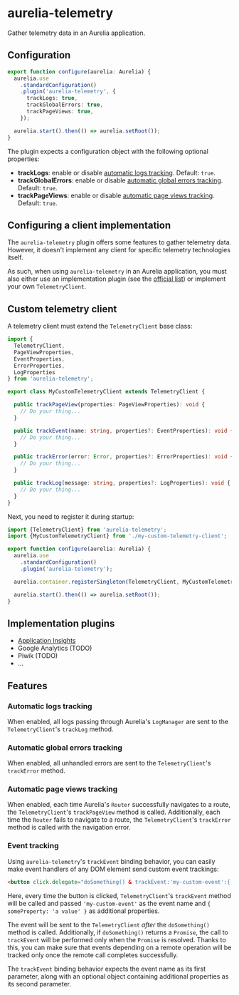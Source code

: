 # aurelia-telemetry
Gather telemetry data in an Aurelia application.

## Configuration

```typescript
export function configure(aurelia: Aurelia) {
  aurelia.use
    .standardConfiguration()
    .plugin('aurelia-telemetry', {
      trackLogs: true,
      trackGlobalErrors: true,
      trackPageViews: true,
    });

  aurelia.start().then(() => aurelia.setRoot());
}
```

The plugin expects a configuration object with the following optional properties:

* **trackLogs**: enable or disable [automatic logs tracking](#automatic-logs-tracking). Default: `true`.
* **trackGlobalErrors**: enable or disable [automatic global errors tracking](#automatic-global-errors-tracking). Default: `true`.
* **trackPageViews**: enable or disable [automatic page views tracking](#automatic-page-views-tracking). Default: `true`.

## Configuring a client implementation

The `aurelia-telemetry` plugin offers some features to gather telemetry data. However,
it doesn't implement any client for specific telemetry technologies itself.

As such, when using `aurelia-telemetry` in an Aurelia application, you must also either
use an implementation plugin (see the [official list](#implementation-plugins)) or implement 
your own `TelemetryClient`.

## Custom telemetry client

A telemetry client must extend the `TelemetryClient` base class:

```typescript
import {
  TelemetryClient, 
  PageViewProperties, 
  EventProperties, 
  ErrorProperties, 
  LogProperties
} from 'aurelia-telemetry';

export class MyCustomTelemetryClient extends TelemetryClient {

  public trackPageView(properties: PageViewProperties): void {
    // Do your thing...
  }

  public trackEvent(name: string, properties?: EventProperties): void {
    // Do your thing...
  }

  public trackError(error: Error, properties?: ErrorProperties): void {
    // Do your thing...
  }

  public trackLog(message: string, properties?: LogProperties): void {
    // Do your thing...
  }
}
```

Next, you need to register it during startup:

```typescript
import {TelemetryClient} from 'aurelia-telemetry';
import {MyCustomTelemetryClient} from './my-custom-telemetry-client';

export function configure(aurelia: Aurelia) {
  aurelia.use
    .standardConfiguration()
    .plugin('aurelia-telemetry');

  aurelia.container.registerSingleton(TelemetryClient, MyCustomTelemetryClient);

  aurelia.start().then(() => aurelia.setRoot());
}
```

## Implementation plugins

* [Application Insights](https://github.com/manuel-guilbault/aurelia-telemetry-application-insights)
* Google Analytics (TODO)
* Piwik (TODO)
* ...

## Features

### Automatic logs tracking

When enabled, all logs passing through Aurelia's `LogManager` are sent to the `TelemetryClient`'s 
`trackLog` method.

### Automatic global errors tracking

When enabled, all unhandled errors are sent to the `TelemetryClient`'s `trackError` method.

### Automatic page views tracking

When enabled, each time Aurelia's `Router` successfully navigates to a route, the
`TelemetryClient`'s `trackPageView` method is called. Additionally, each time the `Router`
fails to navigate to a route, the `TelemetryClient`'s `trackError` method is called with
the navigation error.

### Event tracking

Using `aurelia-telemetry`'s `trackEvent` binding behavior, you can easily make event
handlers of any DOM element send custom event trackings:

```html
<button click.delegate="doSomething() & trackEvent:'my-custom-event':{ someProperty: 'a value' }">Action</button>
```

Here, every time the button is clicked, `TelemetryClient`'s `trackEvent` method will be called
and passed `'my-custom-event'` as the event name and `{ someProperty: 'a value' }` as additional
properties.

The event will be sent to the `TelemetryClient` *after* the `doSomething()` method is
called. Additionally, if `doSomething()` returns a `Promise`, the call to `trackEvent` will
be performed only when the `Promise` is resolved. Thanks to this, you can make sure that
events depending on a remote operation will be tracked only once the remote call completes
successfully.

The `trackEvent` binding behavior expects the event name as its first parameter, along with
an optional object containing additional properties as its second parameter.
